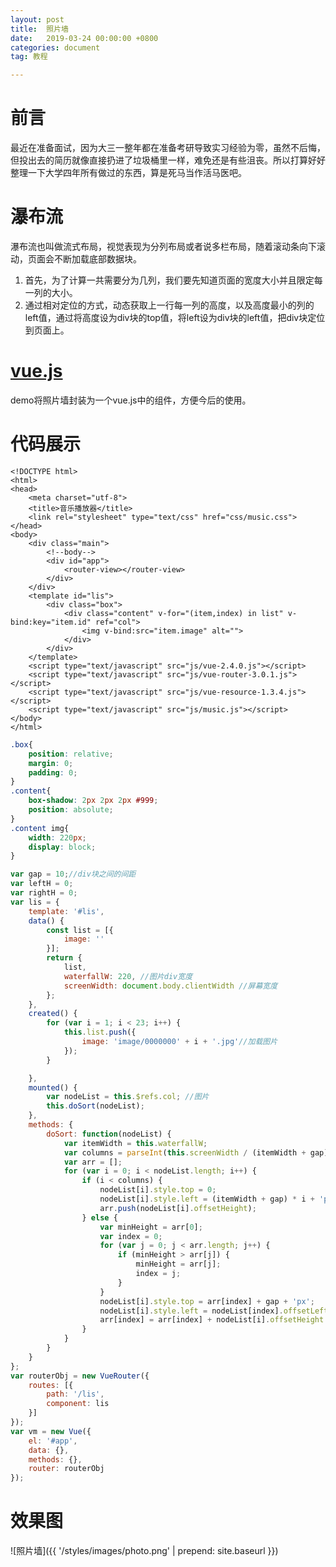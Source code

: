 ```yaml
---
layout: post
title:  照片墙
date:   2019-03-24 00:00:00 +0800
categories: document
tag: 教程

---
```


# 前言

最近在准备面试，因为大三一整年都在准备考研导致实习经验为零，虽然不后悔，但投出去的简历就像直接扔进了垃圾桶里一样，难免还是有些沮丧。所以打算好好整理一下大学四年所有做过的东西，算是死马当作活马医吧。

# 瀑布流

瀑布流也叫做流式布局，视觉表现为分列布局或者说多栏布局，随着滚动条向下滚动，页面会不断加载底部数据块。

1. 首先，为了计算一共需要分为几列，我们要先知道页面的宽度大小并且限定每一列的大小。
2. 通过相对定位的方式，动态获取上一行每一列的高度，以及高度最小的列的left值，通过将高度设为div块的top值，将left设为div块的left值，把div块定位到页面上。

# [vue.js](https://zh.wikipedia.org/wiki/Vue.js)

demo将照片墙封装为一个vue.js中的组件，方便今后的使用。

# 代码展示

```ht
<!DOCTYPE html>
<html>
<head>
	<meta charset="utf-8">
	<title>音乐播放器</title>
	<link rel="stylesheet" type="text/css" href="css/music.css">
</head>
<body>
	<div class="main">
		<!--body-->
		<div id="app">
			<router-view></router-view>
		</div>
	</div>
	<template id="lis">
		<div class="box">
			<div class="content" v-for="(item,index) in list" v-bind:key="item.id" ref="col">
				<img v-bind:src="item.image" alt="">
			</div>
		</div>
	</template>
	<script type="text/javascript" src="js/vue-2.4.0.js"></script>
	<script type="text/javascript" src="js/vue-router-3.0.1.js"></script>
	<script type="text/javascript" src="js/vue-resource-1.3.4.js"></script>
	<script type="text/javascript" src="js/music.js"></script>
</body>
</html>
```

```css
.box{
	position: relative;
	margin: 0;
	padding: 0;
}
.content{
	box-shadow: 2px 2px 2px #999;
	position: absolute;
}
.content img{
	width: 220px;
	display: block;
}
```

```javascript
var gap = 10;//div块之间的间距
var leftH = 0;
var rightH = 0;
var lis = {
	template: '#lis',
	data() {
		const list = [{
			image: ''
		}];
		return {
			list,
			waterfallW: 220, //图片div宽度
			screenWidth: document.body.clientWidth //屏幕宽度
		};
	},
	created() {
		for (var i = 1; i < 23; i++) {
			this.list.push({
				image: 'image/0000000' + i + '.jpg'//加载图片
			});
		}

	},
	mounted() {
		var nodeList = this.$refs.col; //图片
		this.doSort(nodeList);
	},
	methods: {
		doSort: function(nodeList) {
			var itemWidth = this.waterfallW;
			var columns = parseInt(this.screenWidth / (itemWidth + gap));
			var arr = [];
			for (var i = 0; i < nodeList.length; i++) {
				if (i < columns) {
					nodeList[i].style.top = 0;
					nodeList[i].style.left = (itemWidth + gap) * i + 'px';
					arr.push(nodeList[i].offsetHeight);
				} else {
					var minHeight = arr[0];
					var index = 0;
					for (var j = 0; j < arr.length; j++) {
						if (minHeight > arr[j]) {
							minHeight = arr[j];
							index = j;
						}
					}
					nodeList[i].style.top = arr[index] + gap + 'px';
					nodeList[i].style.left = nodeList[index].offsetLeft + 'px';
					arr[index] = arr[index] + nodeList[i].offsetHeight + gap;
				}
			}
		}
	}
};
var routerObj = new VueRouter({
	routes: [{
		path: '/lis',
		component: lis
	}]
});
var vm = new Vue({
	el: '#app',
	data: {},
	methods: {},
	router: routerObj
});
```

# 效果图
![照片墙]({{ '/styles/images/photo.png' | prepend: site.baseurl  }})
